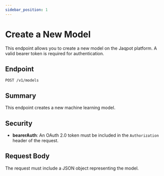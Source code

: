 ```yaml
---
sidebar_position: 1
---
```


# Create a New Model

This endpoint allows you to create a new model on the Jaqpot platform. A valid bearer token is required for authentication.

## Endpoint

`POST /v1/models`

## Summary

This endpoint creates a new machine learning model.

## Security

- **bearerAuth**: An OAuth 2.0 token must be included in the `Authorization` header of the request.

## Request Body

The request must include a JSON object representing the model.


